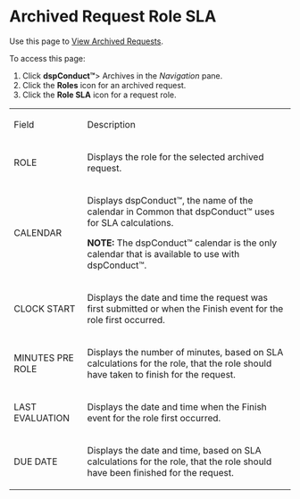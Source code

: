 # Archived Request Role SLA

<div class="use">

Use this page to [View Archived
Requests](../Use_Cases/View_Archived_Requests_DGE.htm).

</div>

To access this page:

1.  Click <span style="font-weight: bold;">dspConduct™</span>\> Archives
    in the *Navigation* pane.
2.  Click the **Roles** icon for an archived request.
3.  Click the **Role SLA** icon for a request role.

<table>
<tbody>
<tr class="odd">
<td><p>Field</p></td>
<td><p>Description</p></td>
</tr>
<tr class="even">
<td><p>ROLE</p></td>
<td><p>Displays the role for the selected archived request.</p></td>
</tr>
<tr class="odd">
<td><p>CALENDAR</p></td>
<td><p>Displays dspConduct™, the name of the calendar in Common that dspConduct™ uses for SLA calculations.</p>
<p><strong>NOTE:</strong> The dspConduct™ calendar is the only calendar that is available to use with dspConduct™.</p></td>
</tr>
<tr class="even">
<td><p>CLOCK START</p></td>
<td><p>Displays the date and time the request was first submitted or when the Finish event for the role first occurred.</p></td>
</tr>
<tr class="odd">
<td><p>MINUTES PRE ROLE</p></td>
<td><p>Displays the number of minutes, based on SLA calculations for the role, that the role should have taken to finish for the request.</p></td>
</tr>
<tr class="even">
<td><p>LAST EVALUATION</p></td>
<td><p>Displays the date and time when the Finish event for the role first occurred.</p></td>
</tr>
<tr class="odd">
<td><p>DUE DATE</p></td>
<td><p>Displays the date and time, based on SLA calculations for the role, that the role should have been finished for the request.</p></td>
</tr>
</tbody>
</table>
